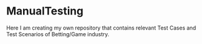 # ManualTesting
Here I am creating my own repository that contains relevant Test Cases and Test Scenarios of Betting/Game industry. 
